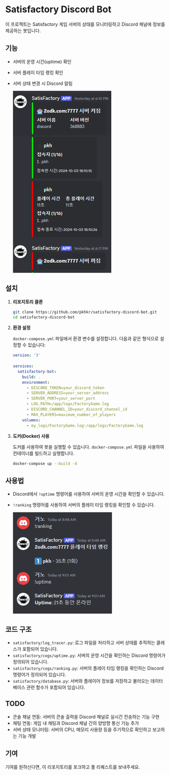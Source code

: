# Satisfactory Discord Bot

이 프로젝트는 Satisfactory 게임 서버의 상태를 모니터링하고 Discord 채널에 정보를 제공하는 봇입니다.

## 기능

- 서버의 운영 시간(uptime) 확인
- 서버 플레이 타임 랭킹 확인
- 서버 상태 변경 시 Discord 알림

  ![1728002325163](image/README/1728002325163.png)

## 설치

1. **리포지토리 클론**

   ```bash
   git clone https://github.com/pkhkr/satisfactory-discord-bot.git
   cd satisfactory-discord-bot
   ```
2. **환경 설정**

   `docker-compose.yml` 파일에서 환경 변수를 설정합니다. 다음과 같은 형식으로 설정할 수 있습니다:

   ```yaml
   version: '3'

   services:
     satisfactory-bot:
       build: .
       environment:
         - DISCORD_TOKEN=your_discord_token
         - SERVER_ADDRESS=your_server_address
         - SERVER_PORT=your_server_port
         - LOG_PATH=/app/logs/FactoryGame.log
         - DISCORD_CHANNEL_ID=your_discord_channel_id
         - MAX_PLAYERS=maximum_number_of_players
       volumes:
         - my_logs/FactoryGame.log:/app/logs/FactoryGame.log
   ```
3. **도커(Docker) 사용**

   도커를 사용하여 봇을 실행할 수 있습니다. `docker-compose.yml` 파일을 사용하여 컨테이너를 빌드하고 실행합니다.

   ```bash
   docker-compose up --build -d
   ```

## 사용법

- Discord에서 `!uptime` 명령어를 사용하여 서버의 운영 시간을 확인할 수 있습니다.
- `!ranking` 명령어를 사용하여 서버의 플레이 타임 랭킹을 확인할 수 있습니다.

  ![1728002269895](image/README/1728002269895.png)

## 코드 구조

- `satisfactory/log_tracer.py`: 로그 파일을 처리하고 서버 상태를 추적하는 클래스가 포함되어 있습니다.
- `satisfactory/cogs/uptime.py`: 서버의 운영 시간을 확인하는 Discord 명령어가 정의되어 있습니다.
- `satisfactory/cogs/ranking.py`: 서버의 플레이 타임 랭킹을 확인하는 Discord 명령어가 정의되어 있습니다.
- `satisfactory/database.py`: 서버와 플레이어 정보를 저장하고 불러오는 데이터베이스 관련 함수가 포함되어 있습니다.

## TODO

- 콘솔 채널 연동: 서버의 콘솔 출력을 Discord 채널로 실시간 전송하는 기능 구현
- 채팅 연동: 게임 내 채팅과 Discord 채널 간의 양방향 통신 기능 추가
- 서버 상태 모니터링: 서버의 CPU, 메모리 사용량 등을 주기적으로 확인하고 보고하는 기능 개발

## 기여

기여를 원하신다면, 이 리포지토리를 포크하고 풀 리퀘스트를 보내주세요.
